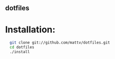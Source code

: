 dotfiles
--------

Installation:
=============

```bash
  git clone git://github.com/mattv/dotfiles.git
  cd dotfiles
  ./install
```

